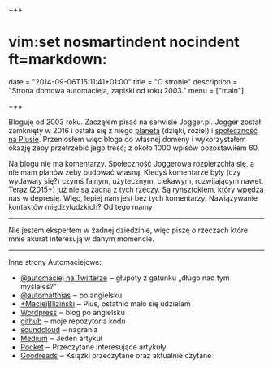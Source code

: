 +++
# vim:set nosmartindent nocindent ft=markdown:
date = "2014-09-06T15:11:41+01:00"
title = "O stronie"
description = "Strona domowa automacieja, zapiski od roku 2003."
menu = ["main"]

+++

Bloguję od 2003 roku. Zacząłem pisać na serwisie Jogger.pl.  Jogger został
zamknięty w 2016 i ostała się z niego [planeta][planeta] (dzięki, rozie!)
i [społeczność na Plusie][joggerplus].  Przeniosłem więc bloga do własnej domeny
i wykorzystałem okazję żeby przetrzebić jego treść; z około 1000 wpisów
pozostawiłem 60.

Na blogu nie ma komentarzy. Społeczność Joggerowa rozpierzchła się, a nie mam
planów żeby budować własną. Kiedyś komentarze były (czy wydawały się?) czymś
fajnym, użytecznym, ciekawym, rozwijającym nawet. Teraz (2015+) już nie są żadną
z tych rzeczy. Są rynsztokiem, który wpędza nas w depresję. Więc, lepiej nam
jest bez tych komentarzy. Nawiązywanie kontaktów międzyludzkich? Od tego mamy 

----

Nie jestem ekspertem w żadnej dziedzinie, więc piszę o rzeczach które mnie
akurat interesują w danym momencie.

----

Inne strony Automaciejowe:

- [@automaciej na Twitterze][pltw] ‒ głupoty z gatunku „długo nad tym myślałeś?”
- [@automatthias][entw] ‒ po angielsku
- [+MaciejBliziński][plus] ‒ Plus,
  ostatnio mało się udzielam
- [Wordpress][wp] ‒ blog po angielsku
- [github](https://github.com/automatthias) ‒ moje repozytoria kodu
- [soundcloud][soundcloud] ‒ nagrania
- [Medium](https://medium.com/@automatthias) ‒ Jeden artykuł
- [Pocket][pocket] ‒ Przeczytane interesujące artykuły
- [Goodreads][goodreads] ‒ Książki przeczytane oraz aktualnie czytane

[pltw]: https://twitter.com/automaciej
[entw]: https://twitter.com/automatthias
[plus]: https://plus.google.com/+MaciejBlizi%C5%84ski
[wp]: https://automatthias.wordpress.com/
[planeta]: https://zakr.es/planetjogger/
[joggerplus]: https://plus.google.com/communities/116979793263743755364
[soundcloud]: https://soundcloud.com/maciej-blizinski/tracks
[pocket]: https://getpocket.com/@automaciej
[goodreads]: https://www.goodreads.com/user/show/6584047-maciej-blizi-ski
